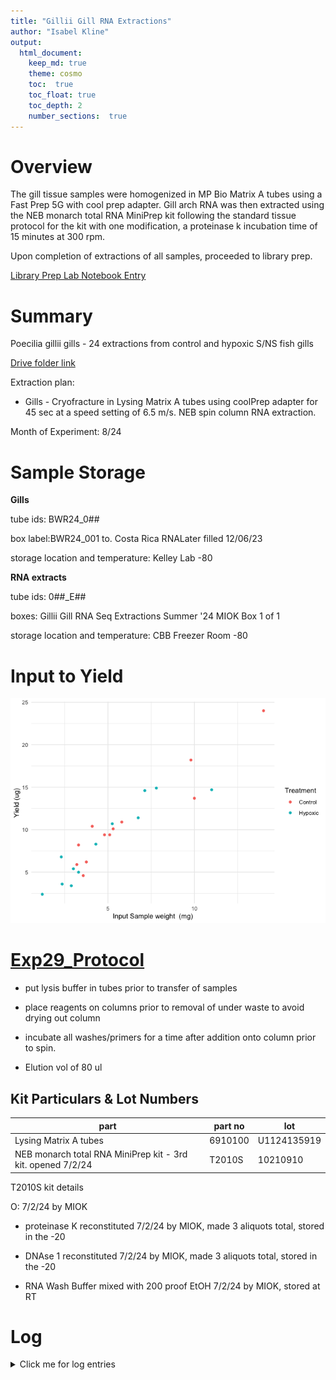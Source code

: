 ```yaml
---
title: "Gillii Gill RNA Extractions"
author: "Isabel Kline"
output:  
  html_document:
    keep_md: true
    theme: cosmo
    toc:  true
    toc_float: true
    toc_depth: 2
    number_sections:  true
---
```




# Overview

The gill tissue samples were homogenized in MP Bio Matrix A tubes using a Fast Prep 5G with cool prep adapter. Gill arch RNA was then extracted using the NEB monarch total RNA MiniPrep kit following the standard tissue protocol for the kit with one modification, a proteinase k incubation time of 15 minutes at 300 rpm.

Upon completion of extractions of all samples, proceeded to library prep.

[Library Prep Lab Notebook Entry](https://isabel-kline.github.io/Kelley_Lab_Notebook/Gillii_RNA_Libraries.html)

# Summary

Poecilia gillii gills - 24 extractions from control and hypoxic S/NS fish gills

[Drive folder link](https://drive.google.com/drive/folders/1N9ebukVfd9IsLPw2OFkqJCr_8oMp0GTy)

Extraction plan:

-   Gills - Cryofracture in Lysing Matrix A tubes using coolPrep adapter for 45 sec at a speed setting of 6.5 m/s. NEB spin column RNA extraction.

Month of Experiment: 8/24

# Sample Storage

**Gills**

tube ids: BWR24_0##

box label:BWR24_001 to. Costa Rica RNALater filled 12/06/23

storage location and temperature: Kelley Lab -80

**RNA extracts**

tube ids: 0##\_E##

boxes: Gillii Gill RNA Seq Extractions Summer '24 MIOK Box 1 of 1

storage location and temperature: CBB Freezer Room -80

# Input to Yield

![](Gillii_RNA_Extractions_files/figure-html/unnamed-chunk-1-1.png)<!-- -->

# [Exp29_Protocol](https://docs.google.com/spreadsheets/d/1mdKU-nXcEaraULA1sr7dwBripUXnzSDtDnUGB7AWCd8/edit?gid=925856207#gid=925856207)

-   put lysis buffer in tubes prior to transfer of samples

-   place reagents on columns prior to removal of under waste to avoid drying out column

-   incubate all washes/primers for a time after addition onto column prior to spin.

-   Elution vol of 80 ul

## Kit Particulars & Lot Numbers

| part                                                        | part no | lot         |
|-----------------------------------|------------------|------------------|
| Lysing Matrix A tubes                                       | 6910100 | U1124135919 |
| NEB monarch total RNA MiniPrep kit - 3rd kit. opened 7/2/24 | T2010S  | 10210910    |

T2010S kit details

O: 7/2/24 by MIOK

-   proteinase K reconstituted 7/2/24 by MIOK, made 3 aliquots total, stored in the -20

-   DNAse 1 reconstituted 7/2/24 by MIOK, made 3 aliquots total, stored in the -20

-   RNA Wash Buffer mixed with 200 proof EtOH 7/2/24 by MIOK, stored at RT

# Log

<details>

<summary>Click me for log entries</summary>

### 08/01/2024

Set up documents today. Labeled RNA extraction tubes today. Randomized order of sample processing from the initial sample sheet.

### 08/02/2024

12 extractions

decided to do 15 min proteinase K digestion at 300 rpm

post priming wash incubated for 2 min on top of col prior to spin down

2nd and final wash incuabted for 3 min atop of the col prior to 2 min spin down

elution volume was 80 ul

### 08/06/2024

12 extractions

15 min proteinase K digestion at 300 rpm

post priming wash incubated for 2 min on top of col prior to spin down

2nd and final wash incuabted for 3 min atop of the col prior to 2 min spin down

elution volume was 80 ul

</details>
